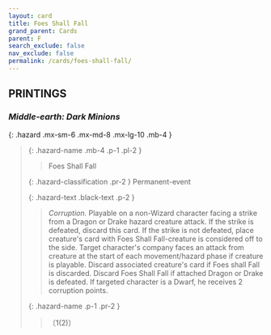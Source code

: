 ```yaml
---
layout: card
title: Foes Shall Fall
grand_parent: Cards
parent: F
search_exclude: false
nav_exclude: false
permalink: /cards/foes-shall-fall/
---
```


## PRINTINGS


### _Middle-earth: Dark Minions_

{: .hazard .mx-sm-6 .mx-md-8 .mx-lg-10 .mb-4 }
> {: .hazard-name .mb-4 .p-1 .pl-2 }
> > <div class="hazard-mp"></div>
> > <div class="card-name">Foes Shall Fall</div>
>
> {: .hazard-classification .pr-2 }
> Permanent-event
>
> {: .hazard-text .black-text .p-2 }
> > _Corruption._ Playable on a non-Wizard character facing a strike from a Dragon or Drake hazard creature attack. If the strike is defeated, discard this card. If the strike is not defeated, place creature's card with Foes Shall Fall-creature is considered off to the side. Target character's company faces an attack from creature at the start of each movement/hazard phase if creature is playable. Discard associated creature's card if Foes shall Fall is discarded. Discard Foes Shall Fall if attached Dragon or Drake is defeated. If targeted character is a Dwarf, he receives 2 corruption points. 
>
> {: .hazard-name .p-1 .pr-2 }
> > <div class="card-shield"></div>
> > <div class="card-corruption">〔1(2)〕</div>
